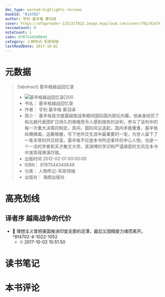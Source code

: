 ```yaml
---
doc_type: weread-highlights-reviews
bookId: "814702"
author: 亨利·基辛格 慕羽译
cover: https://wfqqreader-1252317822.image.myqcloud.com/cover/702/814702/t7_814702.jpg
reviewCount: 0
noteCount: 1
isbn: 9787544340649
category: 人物传记-军政领袖
lastReadDate: 2017-10-02
---
```

# 元数据
> [!abstract] 基辛格越战回忆录
> - ![ 基辛格越战回忆录|200](https://wfqqreader-1252317822.image.myqcloud.com/cover/702/814702/t7_814702.jpg)
> - 书名： 基辛格越战回忆录
> - 作者： 亨利·基辛格 慕羽译
> - 简介： 基辛格首次披露越南战争期间国际国内政坛内幕。他亲身经历了和北越代表团旷日持久的艰难而令人感到挫败的谈判，参与了谈判中的每一次重大决策的制定。其间，国际风云迭起，国内矛盾重重，基辛格纵横捭阖，运筹帷幄，写下他外交生涯中最重要的一笔，为世人留下了一笔丰厚的外交财富。基辛格不仅是本书所述事件的中心人物，也是一个一流的学者和天才散文大师，其渊博的学识和严谨缜密的文风在本书中发挥得淋漓尽致。
> - 出版时间 2012-02-01 00:00:00
> - ISBN： 9787544340649
> - 分类： 人物传记-军政领袖
> - 出版社： 海南出版社

# 高亮划线

## 译者序 越南战争的代价


- 📌 理想主义曾把美国推进印度支那的泥潭，最后又因精疲力竭而离开。 ^814702-4-1022-1052
    - ⏱ 2017-10-02 10:51:50 
# 读书笔记

# 本书评论
